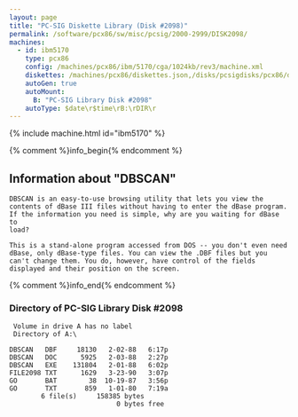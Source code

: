 ```yaml
---
layout: page
title: "PC-SIG Diskette Library (Disk #2098)"
permalink: /software/pcx86/sw/misc/pcsig/2000-2999/DISK2098/
machines:
  - id: ibm5170
    type: pcx86
    config: /machines/pcx86/ibm/5170/cga/1024kb/rev3/machine.xml
    diskettes: /machines/pcx86/diskettes.json,/disks/pcsigdisks/pcx86/diskettes.json
    autoGen: true
    autoMount:
      B: "PC-SIG Library Disk #2098"
    autoType: $date\r$time\rB:\rDIR\r
---
```


{% include machine.html id="ibm5170" %}

{% comment %}info_begin{% endcomment %}

## Information about "DBSCAN"

    DBSCAN is an easy-to-use browsing utility that lets you view the
    contents of dBase III files without having to enter the dBase program.
    If the information you need is simple, why are you waiting for dBase to
    load?
    
    This is a stand-alone program accessed from DOS -- you don't even need
    dBase, only dBase-type files. You can view the .DBF files but you
    can't change them. You do, however, have control of the fields
    displayed and their position on the screen.
{% comment %}info_end{% endcomment %}


### Directory of PC-SIG Library Disk #2098

     Volume in drive A has no label
     Directory of A:\

    DBSCAN   DBF     18130   2-02-88   6:17p
    DBSCAN   DOC      5925   2-03-88   2:27p
    DBSCAN   EXE    131804   2-01-88   6:02p
    FILE2098 TXT      1629   3-23-90   3:07p
    GO       BAT        38  10-19-87   3:56p
    GO       TXT       859   1-01-80   7:19a
            6 file(s)     158385 bytes
                               0 bytes free
